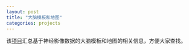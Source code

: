 ```yaml
---
layout: post
title: "大脑模板和地图"
categories: projects
---
```

该[项目](https://github.com/act-china/brain-templates-atlases)汇总基于神经影像数据的大脑模板和地图的相关信息，方便大家查找。
